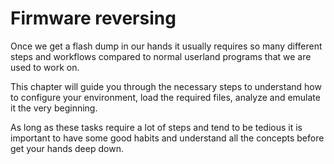 # Firmware reversing

Once we get a flash dump in our hands it usually requires so many different steps and workflows compared to normal userland programs that we are used to work on.

This chapter will guide you through the necessary steps to understand how to configure your environment, load the required files, analyze and emulate it the very beginning.

As long as these tasks require a lot of steps and tend to be tedious it is important to have some good habits and understand all the concepts before get your hands deep down.
